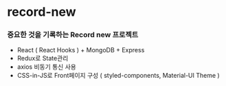 # record-new

### 중요한 것을 기록하는 Record new 프로젝트

+ React ( React Hooks ) + MongoDB + Express
+ Redux로 State관리
+ axios 비동기 통신 사용
+ CSS-in-JS로 Front페이지 구성 ( styled-components, Material-UI Theme )
